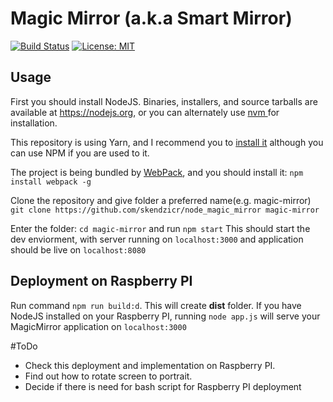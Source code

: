 # Magic Mirror (a.k.a Smart Mirror)

[![Build Status](https://travis-ci.org/skendzicr/node_magic_mirror.svg?branch=master)](https://travis-ci.org/skendzicr/node_magic_mirror)
[![License: MIT](https://img.shields.io/badge/License-MIT-yellow.svg)](https://opensource.org/licenses/MIT)


Usage
----

First you should install NodeJS. Binaries, installers, and source tarballs are available at https://nodejs.org, or you can alternately use [nvm ](https://github.com/creationix/nvm) for installation.

This repository is using Yarn, and I recommend you to [install it](https://yarnpkg.com/en/docs/install) although you can use NPM if you are used to it.

The project is being bundled by [WebPack](https://webpack.github.io/docs/tutorials/getting-started/), and you should install it: `npm install webpack -g`

Clone the repository and give folder a preferred name(e.g. magic-mirror) `git clone https://github.com/skendzicr/node_magic_mirror magic-mirror`

Enter the folder: `cd magic-mirror` and run `npm start`
This should start the dev enviorment, with server running on `localhost:3000` and application should be live on `localhost:8080`

Deployment on Raspberry PI
-------------
Run command `npm run build:d`. This will create **dist** folder.
If you have NodeJS installed on your Raspberry PI, running `node app.js` will serve your MagicMirror application on `localhost:3000`

#ToDo
* Check this deployment and implementation on Raspberry PI.
*  Find out how to rotate screen to portrait.
*  Decide if there is need for bash script for Raspberry PI deployment
